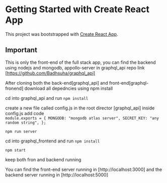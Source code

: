 # Getting Started with Create React App

This project was bootstrapped with [Create React App](https://github.com/facebook/create-react-app).

## Important

This is only the front-end of the full stack app, you can find the backend using nodejs and mongodb, appollo-server
in graphql_api repo link [https://github.com/Badhsuha/graphql_api]

After cloning both the back-end[graphql_api] and front-end[graphql-fronend] download all depedncies using npm install

cd into graphql_api and run
`npm install`

create a new file called config.js in the root director [graphql_api]
inside config.js add code  
 `module.exports = { MONGODB: "mongodb atlas server", SECRET_KEY: "any random string", };`

`npm run server`

cd into graphql_frontend and run
`npm install`

`npm start`

keep both fron and backend running

You can find the front-end server running in [http://localhost:3000]
and the backend server running in [http://localhost:5000]
